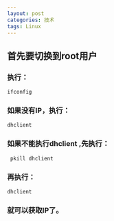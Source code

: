 ```yaml
---
layout: post
categories: 技术
tags: Linux   
---
```


## 首先要切换到root用户

### 执行：

	ifconfig 

### 如果没有IP，执行：

	dhclient

### 如果不能执行dhclient ,先执行：

	 pkill dhclient

### 再执行：

	dhclient

### 就可以获取IP了。
